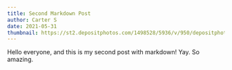 ```yaml
---
title: Second Markdown Post
author: Carter S
date: 2021-05-31
thumbnail: https://st2.depositphotos.com/1498528/5936/v/950/depositphotos_59361347-stock-illustration-explosion-bubble-hurray.jpg
---
```


Hello everyone, and this is my second post with markdown! Yay. So amazing.